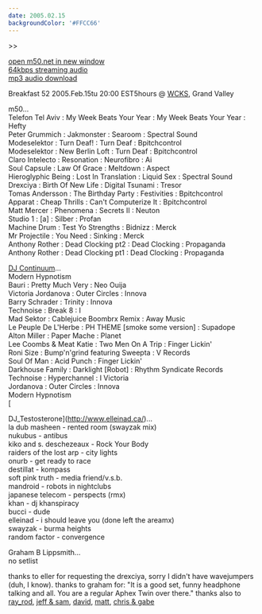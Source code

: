 ```yaml
---
date: 2005.02.15
backgroundColor: '#FFCC66'
---
```


\>>

[open m50.net in new window  
](http://m50.net/)[64kbps streaming audio](http://m50.net/streamed/2005.02.15\(64\).ra)  
[mp3 audio download](http://m50.net/streamed/2005.02.15\(64\).mp3)

Breakfast 52 2005.Feb.15tu 20:00 EST5hours @ [WCKS](http://www.wcks.org/), Grand Valley  

m50...  
Telefon Tel Aviv : My Week Beats Your Year : My Week Beats Your Year : Hefty  
Peter Grummich : Jakmonster : Searoom : Spectral Sound  
Modeselektor : Turn Deaf! : Turn Deaf : Bpitchcontrol  
Modeselektor : New Berlin Loft : Turn Deaf : Bpitchcontrol  
Claro Intelecto : Resonation : Neurofibro : Ai  
Soul Capsule : Law Of Grace : Meltdown : Aspect  
Hieroglyphic Being : Lost In Translation : Liquid Sex : Spectral Sound  
Drexciya : Birth Of New Life : Digital Tsunami : Tresor  
Tomas Andersson : The Birthday Party : Festivities : Bpitchcontrol  
Apparat : Cheap Thrills : Can't Computerize It : Bpitchcontrol  
Matt Mercer : Phenomena : Secrets II : Neuton  
Studio 1 : \[a\] : Silber : Profan  
Machine Drum : Test Yo Strengths : Bidnizz : Merck  
Mr Projectile : You Need : Sinking : Merck  
Anthony Rother : Dead Clocking pt2 : Dead Clocking : Propaganda  
Anthony Rother : Dead Clocking pt1 : Dead Clocking : Propaganda


[DJ Continuum](http://patrick.wcks.org/)...  
Modern Hypnotism  
Bauri : Pretty Much Very : Neo Ouija  
Victoria Jordanova : Outer Circles : Innova  
Barry Schrader : Trinity : Innova  
Technoise : Break 8 : I  
Mad Sektor : Cablejuice Boombrx Remix : Away Music  
Le Peuple De L'Herbe : PH THEME \[smoke some version\] : Supadope  
Alton Miller : Paper Mache : Planet  
Lee Coombs & Meat Katie : Two Men On A Trip : Finger Lickin'  
Roni Size : Bump'n'grind featuring Sweepta : V Records  
Soul Of Man : Acid Punch : Finger Lickin'  
Darkhouse Family : Darklight \[Robot\] : Rhythm Syndicate Records  
Technoise : Hyperchannel : I Victoria  
Jordanova : Outer Circles : Innova  
Modern Hypnotism  
[  

DJ\_Testosterone](http://www.elleinad.ca/)...  
la dub masheen - rented room (swayzak mix)  
nukubus - antibus  
kiko and s. deschezeaux - Rock Your Body  
raiders of the lost arp - city lights  
onurb - get ready to race  
destillat - kompass  
soft pink truth - media friend/v.s.b.  
mandroid - robots in nightclubs  
japanese telecom - perspects (rmx)  
khan - dj khanspiracy  
bucci - dude  
elleinad - i should leave you (done left the areamx)  
swayzak - burma heights  
random factor - convergence  

Graham B Lippsmith...  
no setlist  

thanks to eller for requesting the drexciya, sorry I didn't have wavejumpers (duh, I know). thanks to graham for: "It is a good set, funny headphone talking and all. You are a regular Aphex Twin over there." thanks also to [ray\_rod](http://www.heftyrecords.com/), [jeff & sam](http://www.ghostly.com/), [david](http://www.bpitchcontrol.com/), [matt](http://www.mattmercer.com/), [chris & gabe](http://www.m3rck.net/)